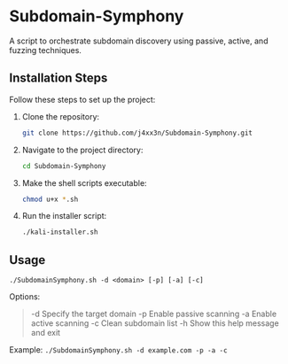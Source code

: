 # Subdomain-Symphony
 A script to orchestrate subdomain discovery using passive, active, and fuzzing techniques.

## Installation Steps

Follow these steps to set up the project:

1. Clone the repository:
    ```sh
    git clone https://github.com/j4xx3n/Subdomain-Symphony.git
    ```

2. Navigate to the project directory:
    ```sh
    cd Subdomain-Symphony
    ```

3. Make the shell scripts executable:
    ```sh
    chmod u+x *.sh
    ```

4. Run the installer script:
    ```sh
    ./kali-installer.sh
    ```

## Usage
  `./SubdomainSymphony.sh -d <domain> [-p] [-a] [-c]`

Options:
  >-d    Specify the target domain
  >-p    Enable passive scanning
  >-a    Enable active scanning
  >-c    Clean subdomain list
  >-h    Show this help message and exit

Example:
  `./SubdomainSymphony.sh -d example.com -p -a -c`
